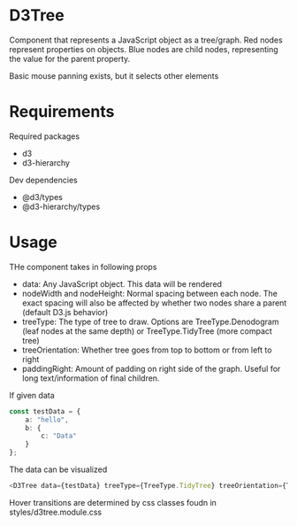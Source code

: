 # D3Tree
Component that represents a JavaScript object as a tree/graph.
Red nodes represent properties on objects.
Blue nodes are child nodes, representing the value for the parent property.

Basic mouse panning exists, but it selects other elements

# Requirements
Required packages
- d3
- d3-hierarchy

Dev dependencies
- @d3/types
- @d3-hierarchy/types

# Usage
THe component takes in following props
- data: Any JavaScript object. This data will be rendered
- nodeWidth and nodeHeight: Normal spacing between each node. The exact spacing will also be affected by whether two nodes share a parent (default D3.js behavior)
- treeType: The type of tree to draw. Options are TreeType.Denodogram (leaf nodes at the same depth) or TreeType.TidyTree (more compact tree)
- treeOrientation: Whether tree goes from top to bottom or from left to right
- paddingRight: Amount of padding on right side of the graph. Useful for long text/information of final children.

If given data
```typescript
const testData = {
    a: "hello",
    b: {
        c: "Data"
    }
};
```
The data can be visualized
```typescript
<D3Tree data={testData} treeType={TreeType.TidyTree} treeOrientation={TreeOrientation.Horizontal} nodeWidth={25} nodeHeight={25} paddingRight={100} maxSvgViewboxDimensions={500} />
```

Hover transitions are determined by css classes foudn in styles/d3tree.module.css

